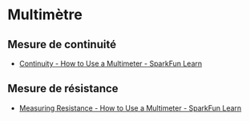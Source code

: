 # Multimètre

## Mesure de continuité

* [Continuity - How to Use a Multimeter - SparkFun Learn](https://learn.sparkfun.com/tutorials/how-to-use-a-multimeter/all#continuity)

## Mesure de résistance

* [Measuring Resistance - How to Use a Multimeter - SparkFun Learn](https://learn.sparkfun.com/tutorials/how-to-use-a-multimeter/all#measuring-resistance)